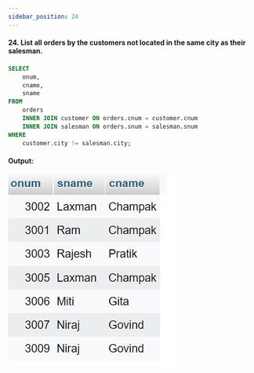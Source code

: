 ```yaml
---
sidebar_position: 24
---
```


#### 24. List all orders by the customers not located in the same city as their salesman.

```sql
SELECT
    onum,
    cname,
    sname
FROM
    orders
    INNER JOIN customer ON orders.cnum = customer.cnum
    INNER JOIN salesman ON orders.snum = salesman.snum
WHERE
    customer.city != salesman.city;
```

#### Output:

![d](outputs\24.jpg)
